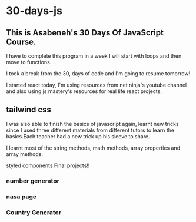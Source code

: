 # 30-days-js

## This is Asabeneh's 30 Days Of JavaScript Course.

I have to complete this program in a week
I will start with loops and then move to functions.


I took a break from the 30, days of code and I'm going to resume tomorrow!



<p>I started react today, I'm using resources from net ninja's youtube channel and also using js mastery's resources for real life react projects.</p>

## tailwind css

I was also able to finish the basics of javascript again, learnt new tricks since I used three different materials from different tutors to learn the basics.Each teacher had a new trick up his sleeve to share.

I learnt most of the string methods, math methods, array properties and array methods.



styled components
Final projects!!
<h3>number generator</h3>
<h3>nasa page</h3>
<h3>Country Generator</h3>

